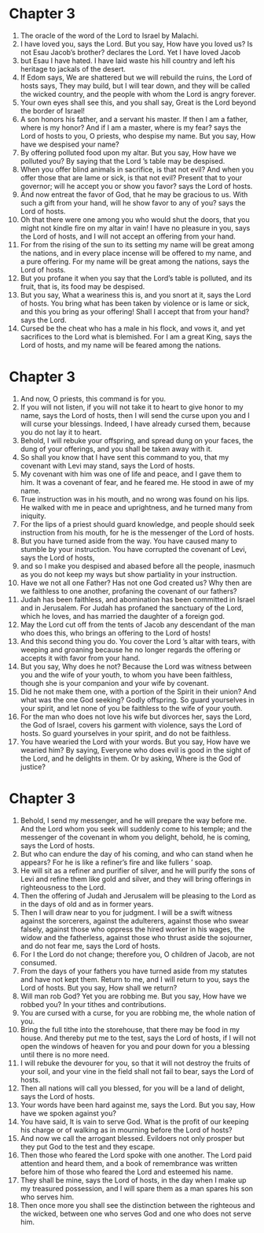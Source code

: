 # Chapter 3

1. The oracle of the word of the Lord to Israel by Malachi.
2. I have loved you, says the Lord. But you say, How have you loved us? Is not Esau Jacob’s brother? declares the Lord. Yet I have loved Jacob
3. but Esau I have hated. I have laid waste his hill country and left his heritage to jackals of the desert.
4. If Edom says, We are shattered but we will rebuild the ruins, the Lord of hosts says, They may build, but I will tear down, and they will be called the wicked country, and the people with whom the Lord is angry forever.
5. Your own eyes shall see this, and you shall say, Great is the Lord beyond the border of Israel!
6. A son honors his father, and a servant his master. If then I am a father, where is my honor? And if I am a master, where is my fear? says the Lord of hosts to you, O priests, who despise my name. But you say, How have we despised your name?
7. By offering polluted food upon my altar. But you say, How have we polluted you? By saying that the Lord ’s table may be despised.
8. When you offer blind animals in sacrifice, is that not evil? And when you offer those that are lame or sick, is that not evil? Present that to your governor; will he accept you or show you favor? says the Lord of hosts.
9. And now entreat the favor of God, that he may be gracious to us. With such a gift from your hand, will he show favor to any of you? says the Lord of hosts.
10. Oh that there were one among you who would shut the doors, that you might not kindle fire on my altar in vain! I have no pleasure in you, says the Lord of hosts, and I will not accept an offering from your hand.
11. For from the rising of the sun to its setting my name will be great among the nations, and in every place incense will be offered to my name, and a pure offering. For my name will be great among the nations, says the Lord of hosts.
12. But you profane it when you say that the Lord’s table is polluted, and its fruit, that is, its food may be despised.
13. But you say, What a weariness this is, and you snort at it, says the Lord of hosts. You bring what has been taken by violence or is lame or sick, and this you bring as your offering! Shall I accept that from your hand? says the Lord.
14. Cursed be the cheat who has a male in his flock, and vows it, and yet sacrifices to the Lord what is blemished. For I am a great King, says the Lord of hosts, and my name will be feared among the nations.

# Chapter 3

1. And now, O priests, this command is for you.
2. If you will not listen, if you will not take it to heart to give honor to my name, says the Lord of hosts, then I will send the curse upon you and I will curse your blessings. Indeed, I have already cursed them, because you do not lay it to heart.
3. Behold, I will rebuke your offspring, and spread dung on your faces, the dung of your offerings, and you shall be taken away with it.
4. So shall you know that I have sent this command to you, that my covenant with Levi may stand, says the Lord of hosts.
5. My covenant with him was one of life and peace, and I gave them to him. It was a covenant of fear, and he feared me. He stood in awe of my name.
6. True instruction was in his mouth, and no wrong was found on his lips. He walked with me in peace and uprightness, and he turned many from iniquity.
7. For the lips of a priest should guard knowledge, and people should seek instruction from his mouth, for he is the messenger of the Lord of hosts.
8. But you have turned aside from the way. You have caused many to stumble by your instruction. You have corrupted the covenant of Levi, says the Lord of hosts,
9. and so I make you despised and abased before all the people, inasmuch as you do not keep my ways but show partiality in your instruction.
10. Have we not all one Father? Has not one God created us? Why then are we faithless to one another, profaning the covenant of our fathers?
11. Judah has been faithless, and abomination has been committed in Israel and in Jerusalem. For Judah has profaned the sanctuary of the Lord, which he loves, and has married the daughter of a foreign god.
12. May the Lord cut off from the tents of Jacob any descendant of the man who does this, who brings an offering to the Lord of hosts!
13. And this second thing you do. You cover the Lord ’s altar with tears, with weeping and groaning because he no longer regards the offering or accepts it with favor from your hand.
14. But you say, Why does he not? Because the Lord was witness between you and the wife of your youth, to whom you have been faithless, though she is your companion and your wife by covenant.
15. Did he not make them one, with a portion of the Spirit in their union? And what was the one God seeking? Godly offspring. So guard yourselves in your spirit, and let none of you be faithless to the wife of your youth.
16. For the man who does not love his wife but divorces her, says the Lord, the God of Israel, covers his garment with violence, says the Lord of hosts. So guard yourselves in your spirit, and do not be faithless.
17. You have wearied the Lord with your words. But you say, How have we wearied him? By saying, Everyone who does evil is good in the sight of the Lord, and he delights in them. Or by asking, Where is the God of justice?

# Chapter 3

1. Behold, I send my messenger, and he will prepare the way before me. And the Lord whom you seek will suddenly come to his temple; and the messenger of the covenant in whom you delight, behold, he is coming, says the Lord of hosts.
2. But who can endure the day of his coming, and who can stand when he appears? For he is like a refiner’s fire and like fullers ’ soap.
3. He will sit as a refiner and purifier of silver, and he will purify the sons of Levi and refine them like gold and silver, and they will bring offerings in righteousness to the Lord.
4. Then the offering of Judah and Jerusalem will be pleasing to the Lord as in the days of old and as in former years.
5. Then I will draw near to you for judgment. I will be a swift witness against the sorcerers, against the adulterers, against those who swear falsely, against those who oppress the hired worker in his wages, the widow and the fatherless, against those who thrust aside the sojourner, and do not fear me, says the Lord of hosts.
6. For I the Lord do not change; therefore you, O children of Jacob, are not consumed.
7. From the days of your fathers you have turned aside from my statutes and have not kept them. Return to me, and I will return to you, says the Lord of hosts. But you say, How shall we return?
8. Will man rob God? Yet you are robbing me. But you say, How have we robbed you? In your tithes and contributions.
9. You are cursed with a curse, for you are robbing me, the whole nation of you.
10. Bring the full tithe into the storehouse, that there may be food in my house. And thereby put me to the test, says the Lord of hosts, if I will not open the windows of heaven for you and pour down for you a blessing until there is no more need.
11. I will rebuke the devourer for you, so that it will not destroy the fruits of your soil, and your vine in the field shall not fail to bear, says the Lord of hosts.
12. Then all nations will call you blessed, for you will be a land of delight, says the Lord of hosts.
13. Your words have been hard against me, says the Lord. But you say, How have we spoken against you?
14. You have said, It is vain to serve God. What is the profit of our keeping his charge or of walking as in mourning before the Lord of hosts?
15. And now we call the arrogant blessed. Evildoers not only prosper but they put God to the test and they escape.
16. Then those who feared the Lord spoke with one another. The Lord paid attention and heard them, and a book of remembrance was written before him of those who feared the Lord and esteemed his name.
17. They shall be mine, says the Lord of hosts, in the day when I make up my treasured possession, and I will spare them as a man spares his son who serves him.
18. Then once more you shall see the distinction between the righteous and the wicked, between one who serves God and one who does not serve him.

